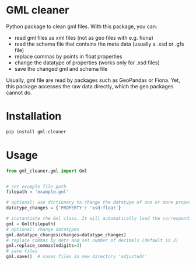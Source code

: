 # GML cleaner
Python package to clean gml files. With this package, you can:
- read gml files as xml files (not as geo files with e.g. fiona)
- read the schema file that contains the meta data (usually a .xsd or .gfs file)
- replace commas by points in float properties
- change the datatype of properties (works only for .xsd files)
- save the changed gml and schema file

Usually, gml file are read by packages such as GeoPandas or Fiona. Yet, this package accesses the raw data directly, which the geo packages cannot do.
# Installation
```sh
pip install gml-cleaner
```

# Usage
```python
from gml_cleaner.gml import Gml


# set example file path
filepath = 'example.gml'

# optional: use dictionary to change the datatype of one or more properties
datatype_changes = {'PROPERTY': 'xsd:float'}

# instantiate the Gml class. It will automatically load the corresponding .xsd schema file
gml = Gml(filepath)
# optional: change datatypes
gml.datatype_changes(changes=datatype_changes)
# replace commas by dots and set number of decimals (default is 2)
gml.replace_commas(ndigits=3)
# save files
gml.save()  # saves files in new directory 'adjustud/'
```